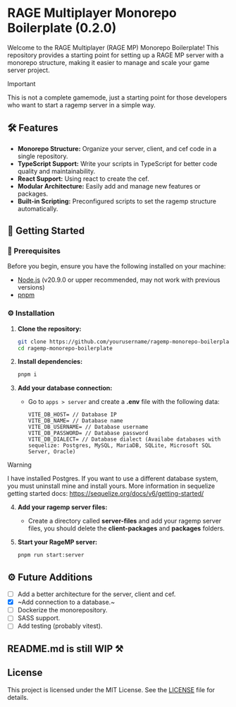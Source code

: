 # RAGE Multiplayer Monorepo Boilerplate (0.2.0)

Welcome to the RAGE Multiplayer (RAGE MP) Monorepo Boilerplate! This repository provides a starting point for setting up a RAGE MP server with a monorepo structure, making it easier to manage and scale your game server project.

> [!IMPORTANT]  
> This is not a complete gamemode, just a starting point for those developers who want to start a ragemp server in a simple way.

## 🛠️ Features

- **Monorepo Structure:** Organize your server, client, and cef code in a single repository.
- **TypeScript Support:** Write your scripts in TypeScript for better code quality and maintainability.
- **React Support:** Using react to create the cef.
- **Modular Architecture:** Easily add and manage new features or packages.
- **Built-in Scripting:** Preconfigured scripts to set the ragemp structure automatically.

## 🚀 Getting Started

### 🚨 Prerequisites

Before you begin, ensure you have the following installed on your machine:

- [Node.js](https://nodejs.org/) (v20.9.0 or upper recommended, may not work with previous versions)
- [pnpm](https://pnpm.io/es/)

### ⚙️ Installation

1. **Clone the repository:**

   ```sh
   git clone https://github.com/yourusername/ragemp-monorepo-boilerplate.git
   cd ragemp-monorepo-boilerplate
   ```

2. **Install dependencies:**

   ```sh
   pnpm i
   ```

3. **Add your database connection:**

   - Go to `apps > server` and create a **.env** file with the following data:

     ```env
     VITE_DB_HOST= // Database IP
     VITE_DB_NAME= // Database name
     VITE_DB_USERNAME= // Database username
     VITE_DB_PASSWORD= // Database password
     VITE_DB_DIALECT= // Database dialect (Availabe databases with sequelize: Postgres, MySQL, MariaDB, SQLite, Microsoft SQL Server, Oracle)
     ```

> [!WARNING]
> I have installed Postgres. If you want to use a different database system, you must uninstall mine and install yours. More information in sequelize getting started docs: https://sequelize.org/docs/v6/getting-started/

4. **Add your ragemp server files:**

   - Create a directory called **server-files** and add your ragemp server files, you should delete the **client-packages** and **packages** folders.

5. **Start your RageMP server:**

   ```sh
   pnpm run start:server
   ```

## ⚙️ Future Additions

- [ ] Add a better architecture for the server, client and cef.
- [x] ~Add connection to a database.~
- [ ] Dockerize the monorepository.
- [ ] SASS support.
- [ ] Add testing (probably vitest).

## **README.md is still WIP ⚒️**

## License

This project is licensed under the MIT License. See the [LICENSE](LICENSE) file for details.
